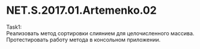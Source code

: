 # NET.S.2017.01.Artemenko.02
Task1:  
Реализовать метод сортировки слиянием для целочисленного массива. Протестировать работу метода в консольном приложении. 
